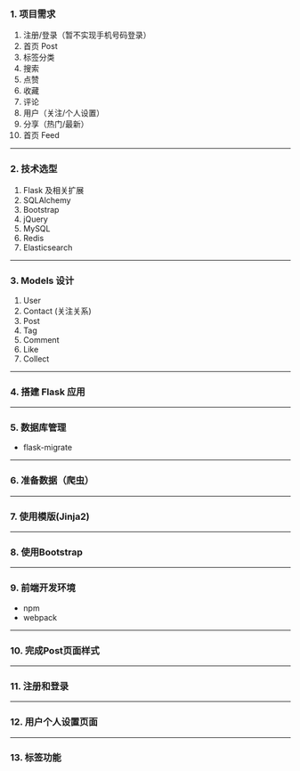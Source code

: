 ### 1. 项目需求
1. 注册/登录（暂不实现手机号码登录）
2. 首页 Post
3. 标签分类
4. 搜索
5. 点赞
6. 收藏
7. 评论
8. 用户（关注/个人设置）
9. 分享（热门/最新）
10. 首页 Feed

---
### 2. 技术选型
1. Flask 及相关扩展
2. SQLAlchemy
3. Bootstrap
4. jQuery
5. MySQL
6. Redis
7. Elasticsearch

---
### 3. Models 设计
1. User
2. Contact (关注关系)
3. Post
4. Tag
5. Comment
6. Like
7. Collect

---
### 4. 搭建 Flask 应用 

---
### 5. 数据库管理
- flask-migrate

---
### 6. 准备数据（爬虫）

---
### 7. 使用模版(Jinja2)

---
### 8. 使用Bootstrap

---
### 9. 前端开发环境
- npm
- webpack

---
### 10. 完成Post页面样式

---
### 11. 注册和登录

---
### 12. 用户个人设置页面

---
### 13. 标签功能
 
